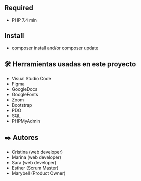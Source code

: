 ## Required

- PHP 7.4 min

## Install

- composer install and/or composer update

## 🛠️ Herramientas usadas en este proyecto
<ul>
  <li>Visual Studio Code</li>
  <li>Figma</li>
  <li>GoogleDocs</li>
  <li>GoogleFonts</li>
  <li>Zoom</li>
  <li>Bootstrap</li>
  <li>PDO</li>
  <li>SQL</li>
  <li>PHPMyAdmin</li>
</ul>


## ✒️ Autores 
<ul>
  <li>Cristina (web developer)</li>
  <li>Marina (web developer)</li>
  <li>Sara (web developer)</li>
  <li>Esther (Scrum Master)</li>
  <li>Marybell (Product Owner)</li>
</ul>

